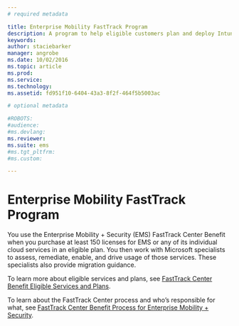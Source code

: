 ```yaml
---
# required metadata

title: Enterprise Mobility FastTrack Program
description: A program to help eligible customers plan and deploy Intune and Azure Active Directory Premium
keywords:
author: staciebarker
manager: angrobe
ms.date: 10/02/2016
ms.topic: article
ms.prod:
ms.service:
ms.technology:
ms.assetid: fd951f10-6404-43a3-8f2f-464f5b5003ac

# optional metadata

#ROBOTS:
#audience:
#ms.devlang:
ms.reviewer: 
ms.suite: ems
#ms.tgt_pltfrm:
#ms.custom:

---
```


# Enterprise Mobility FastTrack Program
You use the Enterprise Mobility + Security (EMS) FastTrack Center Benefit when you purchase at least 150 licenses for EMS or any of its individual cloud services in an eligible plan. You then work with Microsoft specialists to assess, remediate, enable, and drive usage of those services. These specialists also provide migration guidance. 

To learn more about eligible services and plans, see [FastTrack Center Benefit Eligible Services and Plans](fasttrack-center-benefit-for-enterprise-mobility-suite-ems.md).

To learn about the FastTrack Center process and who’s responsible for what, see [FastTrack Center Benefit Process for Enterprise Mobility + Security](fasttrack-center-benefit-process-for-enterprise-mobility-suite-ems.md).


